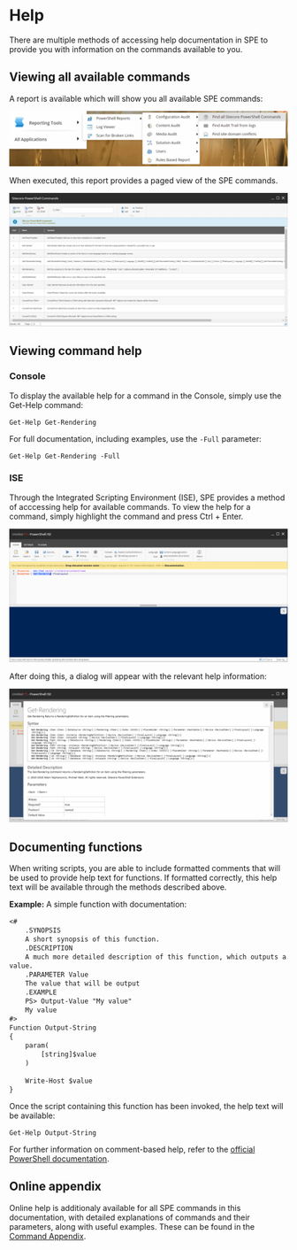 # Help

There are multiple methods of accessing help documentation in SPE to provide you with information on the commands available to you.

## Viewing all available commands

A report is available which will show you all available SPE commands:

![Accessing the report](../.gitbook/assets/reports-commands.png)

When executed, this report provides a paged view of the SPE commands.

![Paged results of commands](../.gitbook/assets/reports-commands-result.png)

## Viewing command help

### Console

To display the available help for a command in the Console, simply use the Get-Help command:

```text
Get-Help Get-Rendering
```

For full documentation, including examples, use the `-Full` parameter:

```text
Get-Help Get-Rendering -Full
```

### ISE

Through the Integrated Scripting Environment \(ISE\), SPE provides a method of acccessing help for available commands. To view the help for a command, simply highlight the command and press Ctrl + Enter.

![Highlight the command and press Ctrl + Enter](../.gitbook/assets/ise-help-select.png)

After doing this, a dialog will appear with the relevant help information:

![A help dialog for Get-Rendering](../.gitbook/assets/ise-help-dialog.png)

## Documenting functions

When writing scripts, you are able to include formatted comments that will be used to provide help text for functions. If formatted correctly, this help text will be available through the methods described above.

**Example:** A simple function with documentation:

```text
<#
    .SYNOPSIS 
    A short synopsis of this function.
    .DESCRIPTION
    A much more detailed description of this function, which outputs a value.
    .PARAMETER Value
    The value that will be output 
    .EXAMPLE
    PS> Output-Value "My value"
    My value
#>
Function Output-String
{
    param(
        [string]$value
    )

    Write-Host $value
} 
```

Once the script containing this function has been invoked, the help text will be available:

```text
Get-Help Output-String
```

For further information on comment-based help, refer to the [official PowerShell documentation](https://docs.microsoft.com/en-us/powershell/module/microsoft.powershell.core/about/about_comment_based_help).

## Online appendix

Online help is additionaly available for all SPE commands in this documentation, with detailed explanations of commands and their parameters, along with useful examples. These can be found in the [Command Appendix](../appendix).